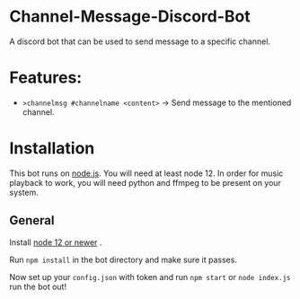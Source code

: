 # Channel-Message-Discord-Bot
A discord bot that can be used to send message to a specific channel.
# Features:
- `>channelmsg #channelname <content>` -> Send message to the mentioned channel.
# Installation

This bot runs on [node.js](https://nodejs.org). You will need at least node 12. In order for music playback to work, you will need python and ffmpeg to be present on your system.
## General

Install [node 12 or newer]((https://nodejs.org/en/download/)) .

Run `npm install` in the bot directory and make sure it passes.

Now set up your `config.json` with token and run `npm start` or `node index.js` run the bot out!
